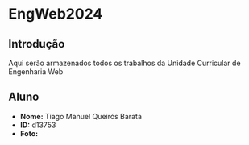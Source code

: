 # EngWeb2024

## Introdução
Aqui serão armazenados todos os trabalhos da Unidade Curricular de Engenharia Web

## Aluno

- **Nome:** Tiago Manuel Queirós Barata
- **ID:** d13753
- **Foto:**
